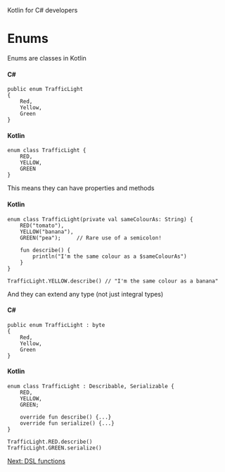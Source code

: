 Kotlin for C# developers
# Enums
Enums are classes in Kotlin

#### C#
```
public enum TrafficLight
{
    Red,
	Yellow,
	Green
}
```

#### Kotlin
```
enum class TrafficLight {
    RED,
    YELLOW,
    GREEN
}
```

This means they can have properties and methods

#### Kotlin
```
enum class TrafficLight(private val sameColourAs: String) {
    RED("tomato"),
    YELLOW("banana"),
    GREEN("pea");     // Rare use of a semicolon!

    fun describe() {
        println("I'm the same colour as a $sameColourAs")
	}
}

TrafficLight.YELLOW.describe() // "I'm the same colour as a banana"
```

And they can extend any type (not just integral types)

#### C#
```
public enum TrafficLight : byte
{
    Red,
	Yellow,
	Green
}
```

#### Kotlin
```
enum class TrafficLight : Describable, Serializable {
    RED,
    YELLOW,
    GREEN;

    override fun describe() {...}
    override fun serialize() {...}
}

TrafficLight.RED.describe()
TrafficLight.GREEN.serialize()
```

[Next: DSL functions](05-00-dsl-functions.md)
